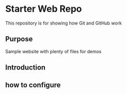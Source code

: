 # Starter Web Repo

This repository is for showing how Git and GitHub work

## Purpose

Sample website with plenty of files for demos

## Introduction

## how to configure